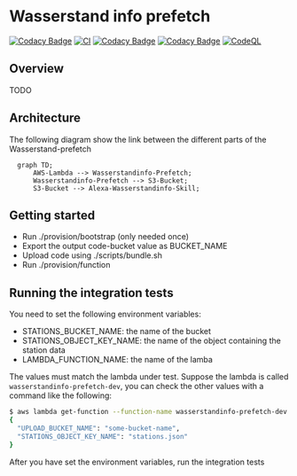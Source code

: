 # Wasserstand info prefetch

[![Codacy Badge](https://app.codacy.com/project/badge/Grade/248b9a679ff243c1acd47f79be823ea1)](https://www.codacy.com/gh/koenighotze/wasserstandinfo-prefetch/dashboard?utm_source=github.com\&utm_medium=referral\&utm_content=koenighotze/wasserstandinfo-prefetch\&utm_campaign=Badge_Grade)
[![CI](https://github.com/koenighotze/wasserstandinfo-prefetch/actions/workflows/ci.yml/badge.svg)](https://github.com/koenighotze/wasserstandinfo-prefetch/actions/workflows/ci.yml)
[![Codacy Badge](https://app.codacy.com/project/badge/Grade/7f1df715383445979b8b6a51e6a9d7a7)](https://www.codacy.com/gh/koenighotze/wasserstandinfo-prefetch/dashboard?utm_source=github.com\&utm_medium=referral\&utm_content=koenighotze/wasserstandinfo-prefetch\&utm_campaign=Badge_Grade)
[![Codacy Badge](https://app.codacy.com/project/badge/Coverage/7f1df715383445979b8b6a51e6a9d7a7)](https://www.codacy.com/gh/koenighotze/wasserstandinfo-prefetch/dashboard?utm_source=github.com\&utm_medium=referral\&utm_content=koenighotze/wasserstandinfo-prefetch\&utm_campaign=Badge_Coverage)
[![CodeQL](https://github.com/koenighotze/wasserstandinfo-prefetch/actions/workflows/codeql-analysis.yml/badge.svg)](https://github.com/koenighotze/wasserstandinfo-prefetch/actions/workflows/codeql-analysis.yml)

## Overview

TODO

## Architecture

The following diagram show the link between the different parts of the Wasserstand-prefetch

```mermaid
  graph TD;
      AWS-Lambda --> Wasserstandinfo-Prefetch;
      Wasserstandinfo-Prefetch --> S3-Bucket;
      S3-Bucket --> Alexa-Wasserstandinfo-Skill;
```

## Getting started

*   Run ./provision/bootstrap (only needed once)
*   Export the output code-bucket value as BUCKET_NAME
*   Upload code using ./scripts/bundle.sh
*   Run ./provision/function

## Running the integration tests

You need to set the following environment variables:

*   STATIONS_BUCKET_NAME: the name of the bucket
*   STATIONS_OBJECT_KEY_NAME: the name of the object containing the station data
*   LAMBDA_FUNCTION_NAME: the name of the lamba

The values must match the lambda under test. Suppose the lambda is called `wasserstandinfo-prefetch-dev`, you can check the other values with a command like the following:

```bash
$ aws lambda get-function --function-name wasserstandinfo-prefetch-dev | jq '.Configuration.Environment.Variables'
{
  "UPLOAD_BUCKET_NAME": "some-bucket-name",
  "STATIONS_OBJECT_KEY_NAME": "stations.json"
}
```

After you have set the environment variables, run the integration tests

```bash

```
